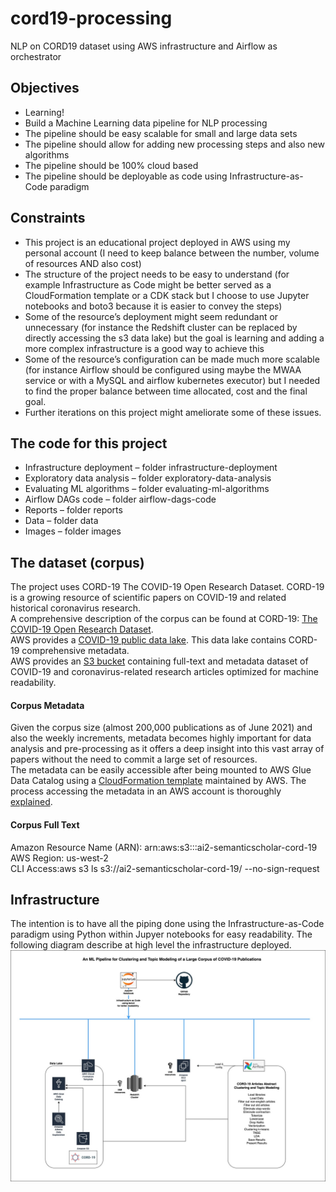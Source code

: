 # cord19-processing
NLP on CORD19 dataset using AWS infrastructure and Airflow as orchestrator

## Objectives
-	Learning! 
-	Build a Machine Learning data pipeline for NLP processing 
-	The pipeline should be easy scalable for small and large data sets
-	The pipeline should allow for adding new processing steps and also new algorithms 
-	The pipeline should be 100% cloud based 
-	The pipeline should be deployable as code using Infrastructure-as-Code paradigm 

## Constraints
-	This project is an educational project deployed in AWS using my personal account (I need to keep balance between the number, volume of resources AND also cost)
-	The structure of the project needs to be easy to understand (for example Infrastructure as Code might be better served as a CloudFormation template or a CDK stack but I choose to use Jupyter notebooks and boto3 because it is easier to convey the steps)
-	Some of the resource’s deployment might seem redundant or unnecessary (for instance the Redshift cluster can be replaced by directly accessing the s3 data lake) but the goal is learning and adding a more complex infrastructure is a good way to achieve this 
-	Some of the resource’s configuration can be made much more scalable (for instance Airflow should be configured using maybe the MWAA service or with a MySQL and airflow kubernetes executor) but I needed to find the proper balance between time allocated, cost and the final goal. 
-	Further iterations on this project might ameliorate some of these issues.

## The code for this project
-	Infrastructure deployment – folder infrastructure-deployment 
-	Exploratory data analysis – folder exploratory-data-analysis
-	Evaluating ML algorithms – folder evaluating-ml-algorithms
-	Airflow DAGs code – folder airflow-dags-code 
-	Reports – folder reports
-	Data – folder data
-	Images – folder images

## The dataset (corpus)
The project uses CORD-19 The COVID-19 Open Research Dataset. CORD-19 is a growing resource of scientific papers on COVID-19 and related historical coronavirus research.    
A comprehensive description of the corpus can be found at CORD-19: [The COVID-19 Open Research Dataset](https://www.aclweb.org/anthology/2020.nlpcovid19-acl.1.pdf).     
AWS provides a [COVID-19 public data lake](https://aws.amazon.com/blogs/big-data/a-public-data-lake-for-analysis-of-covid-19-data/). This data lake contains CORD-19 comprehensive metadata.      
AWS provides an [S3 bucket](https://registry.opendata.aws/cord-19/) containing full-text and metadata dataset of COVID-19 and coronavirus-related research articles optimized for machine readability.     

#### Corpus Metadata
Given the corpus size (almost 200,000 publications as of June 2021) and also the weekly increments, metadata becomes highly important for data analysis and pre-processing as it offers a deep insight into this vast array of papers without the need to commit a large set of resources.     
The metadata can be easily accessible after being mounted to AWS Glue Data Catalog using a [CloudFormation template](https://covid19-lake.s3.us-east-2.amazonaws.com/cfn/CovidLakeStack.template.json) maintained by AWS. The process accessing the metadata in an AWS account is thoroughly [explained](https://aws.amazon.com/blogs/big-data/a-public-data-lake-for-analysis-of-covid-19-data/).     


#### Corpus Full Text
Amazon Resource Name (ARN): arn:aws:s3:::ai2-semanticscholar-cord-19     
AWS Region: us-west-2    
CLI Access:aws s3 ls s3://ai2-semanticscholar-cord-19/ --no-sign-request     

## Infrastructure   
The intention is to have all the piping done using the Infrastructure-as-Code paradigm using Python within Jupyer notebooks for easy readability.
The following diagram describe at high level the infrastructure deployed.  
![](images/cord19-project-high-level_01.jpg)    
